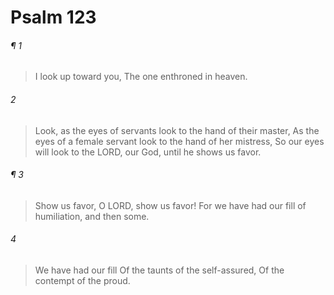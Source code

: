 # Psalm 123
###### ¶ 1
> I look up toward you,
> The one enthroned in heaven.
###### 2
> Look, as the eyes of servants look to the hand of their master,
> As the eyes of a female servant look to the hand of her mistress,
> So our eyes will look to the LORD, our God, until he shows us favor.
###### ¶ 3
> Show us favor, O LORD, show us favor!
> For we have had our fill of humiliation, and then some.
###### 4
> We have had our fill
> Of the taunts of the self-assured,
> Of the contempt of the proud.

